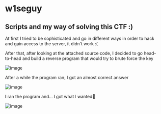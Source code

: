# w1seguy
Scripts and my way of solving this CTF :) 
--------------------------------------------

At first I tried to be sophisticated and go in different ways in order to hack and gain access to the server, it didn't work :(

After that, after looking at the attached source code, I decided to go head-to-head and build a reverse program that would try to brute force the key

![image](https://github.com/C4PIT4L/w1seguy/assets/139890041/c8d9a1eb-5d24-46eb-9012-7cec557d8e59)


After a while the program ran, I got an almost correct answer

![image](https://github.com/C4PIT4L/w1seguy/assets/139890041/8594d7ad-6d2f-44fe-adc8-9db847033ca9)

I ran the program and... I got what I wanted🥳

![image](https://github.com/C4PIT4L/w1seguy/assets/139890041/510f0ba9-561a-4d0d-80a3-f152ed8ffd92)


